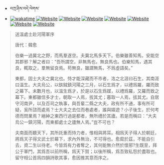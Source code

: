 - བཀྲ་ཤིས་བདེ་ལེགས་ 
- [![wakatime](https://wakatime.com/badge/user/5043ee4a-e361-4607-9d47-d557f2005d05.svg)](https://wakatime.com/@5043ee4a-e361-4607-9d47-d557f2005d05)	[![Website](https://img.shields.io/website?label=&up_color=orange&up_message=Tianchi&url=https%3A%2F%2Fshields.io)](https://tianchi.aliyun.com/home/science/scienceDetail?userId=1095279182618)	[![Website](https://img.shields.io/website?label=&up_color=blue&up_message=Kaggle&url=https%3A%2F%2Fshields.io)](https://www.kaggle.com/ivanxu/)	[![Website](https://img.shields.io/website?label=&up_color=gay&up_message=Yuque&url=https%3A%2F%2Fshields.io)](https://www.yuque.com/ivanaxu)	[![Website](https://img.shields.io/website?label=&up_color=brown&up_message=Leetcode&url=https%3A%2F%2Fshields.io)](https://leetcode.cn/u/ivanaxu)	[![Website](https://img.shields.io/website?label=&up_color=violet&up_message=AIstudio&url=https%3A%2F%2Fshields.io)](https://aistudio.baidu.com/aistudio/personalcenter/thirdview/979775)	[![Website](https://img.shields.io/website?label=&up_color=red&up_message=Gitee&url=https%3A%2F%2Fshields.io)](https://gitee.com/IvanaXu)	[![Website](https://img.shields.io/website?label=&up_color=yellow&up_message=Monkeytype&url=https%3A%2F%2Fshields.io)](https://monkeytype.com/profile/IvanaXu) 

> 送溫處士赴河陽軍序
> 
> 唐代：韓愈 
> 
> 伯樂一過冀北之野，而馬羣遂空。夫冀北馬多天下。伯樂雖善知馬，安能空其郡邪？解之者曰：“吾所謂空，非無馬也，無良馬也。伯樂知馬，遇其良，輒取之，羣無留良焉。苟無良，雖謂無馬，不爲虛語矣。”
> 
> 東都，固士大夫之冀北也。恃才能深藏而不市者，洛之北涯曰石生，其南涯曰溫生。大夫烏公，以鈇鉞鎮河陽之三月，以石生爲才，以禮爲羅，羅而致之幕下。未數月也，以溫生爲才，於是以石生爲媒，以禮爲羅，又羅而致之幕下。東都雖信多才士，朝取一人焉，拔其尤；暮取一人焉，拔其尤。自居守河南尹，以及百司之執事，與吾輩二縣之大夫，政有所不通，事有所可疑，奚所諮而處焉？士大夫之去位而巷處者，誰與嬉遊？小子後生，於何考德而問業焉？縉紳之東西行過是都者，無所禮於其廬。若是而稱曰：“大夫烏公一鎮河陽，而東都處士之廬無人焉。”豈不可也？
> 
> 夫南面而聽天下，其所託重而恃力者，惟相與將耳。相爲天子得人於朝廷，將爲天子得文武士於幕下，求內外無治，不可得也。愈縻於茲，不能自引去，資二生以待老。今皆爲有力者奪之，其何能無介然於懷邪?生既至，拜公于軍門，其爲吾以前所稱，爲天下賀；以後所稱，爲吾致私怨於盡取也。留守相公首爲四韻詩歌其事，愈因推其意而序之。
>
